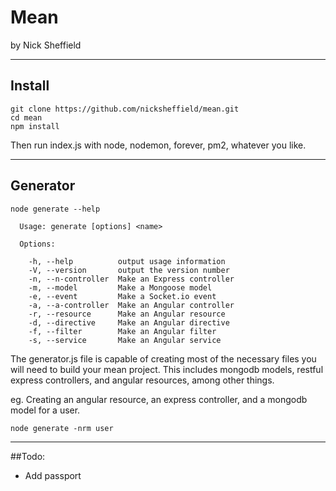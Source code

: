 # Mean
by Nick Sheffield

---

## Install

```
git clone https://github.com/nicksheffield/mean.git
cd mean
npm install
```

Then run index.js with node, nodemon, forever, pm2, whatever you like.

---

## Generator

```
node generate --help
```

```
  Usage: generate [options] <name>

  Options:

    -h, --help          output usage information
    -V, --version       output the version number
    -n, --n-controller  Make an Express controller
    -m, --model         Make a Mongoose model
    -e, --event         Make a Socket.io event
    -a, --a-controller  Make an Angular controller
    -r, --resource      Make an Angular resource
    -d, --directive     Make an Angular directive
    -f, --filter        Make an Angular filter
    -s, --service       Make an Angular service
```

The generator.js file is capable of creating most of the necessary files you will need to build your mean project. This includes mongodb models, restful express controllers, and angular resources, among other things.

eg. Creating an angular resource, an express controller, and a mongodb model for a user.

```
node generate -nrm user
```

---

##Todo:

-	Add passport